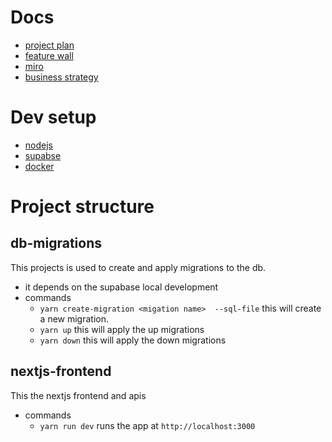 # Docs
- [project plan](https://1drv.ms/x/s!AveM2ZCbaKGx-ijLGWNKtSFHqkKk?e=eihTcW)
- [feature wall](https://trello.com/b/BBFBafxc/features)
- [miro](https://miro.com/app/board/uXjVOdIgIrw=/)
- [business strategy](https://platform.strategyzer.com/projects/p/526f6e75-my-strategyzer-trial-8bce5dca-8a93-4027-be41-14d74ee08934/canvases/927119)


# Dev setup 
- [nodejs](https://nodejs.org/en/)
- [supabse](https://supabase.com/docs/guides/local-development)
- [docker](https://www.docker.com/get-started)


# Project structure
## db-migrations
This projects is used to create and apply migrations to the db. 
- it depends on the supabase local development
- commands
    - `yarn create-migration <migation name>  --sql-file` this will create a new migration. 
    - `yarn up` this will apply the up migrations
    - `yarn down` this will apply the down migrations

## nextjs-frontend
This the nextjs frontend and apis 
- commands
    - `yarn run dev` runs the app at `http://localhost:3000`

 